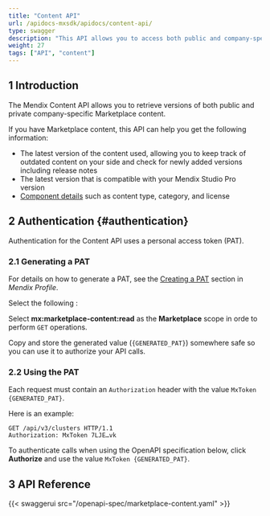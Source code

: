 ```yaml
---
title: "Content API"
url: /apidocs-mxsdk/apidocs/content-api/
type: swagger
description: "This API allows you to access both public and company-specific Marketplace content information."
weight: 27
tags: ["API", "content"]
---
```


## 1 Introduction

The Mendix Content API allows you to retrieve versions of both public and private company-specific Marketplace content. 

If you have Marketplace content, this API can help you get the following information:

* The latest version of the content used, allowing you to keep track of outdated content on your side and check for newly added versions including release notes
* The latest version that is compatible with your Mendix Studio Pro version
* [Component details](/appstore/overview/#details) such as content type, category, and license

## 2 Authentication {#authentication}

Authentication for the Content API uses a personal access token (PAT).

### 2.1 Generating a PAT

For details on how to generate a PAT, see the [Creating a PAT](/community-tools/mendix-profile/user-setting/#create-pat) section in *Mendix Profile*.

Select the following : 

Select **mx:marketplace-content:read** as the **Marketplace** scope in orde to perform `GET` operations.

Copy and store the generated value (`{GENERATED_PAT}`) somewhere safe so you can use it to authorize your API calls.

### 2.2 Using the PAT

Each request must contain an `Authorization` header with the value `MxToken {GENERATED_PAT}`.

Here is an example:

```http {linenos=false}
GET /api/v3/clusters HTTP/1.1
Authorization: MxToken 7LJE…vk
```

To authenticate calls when using the OpenAPI specification below, click **Authorize** and use the value `MxToken {GENERATED_PAT}`.

## 3 API Reference

{{< swaggerui src="/openapi-spec/marketplace-content.yaml"  >}}
